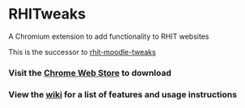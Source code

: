 # RHITweaks

A Chromium extension to add functionality to RHIT websites

This is the successor to [rhit-moodle-tweaks](https://github.com/cm090/rhit-moodle-tweaks)

### Visit the [Chrome Web Store](https://chrome.google.com/webstore/detail/boocpojecnmkjnapcfgfgejdglpamool) to download

### View the [wiki](https://github.com/cm090/rhitweaks/wiki) for a list of features and usage instructions
